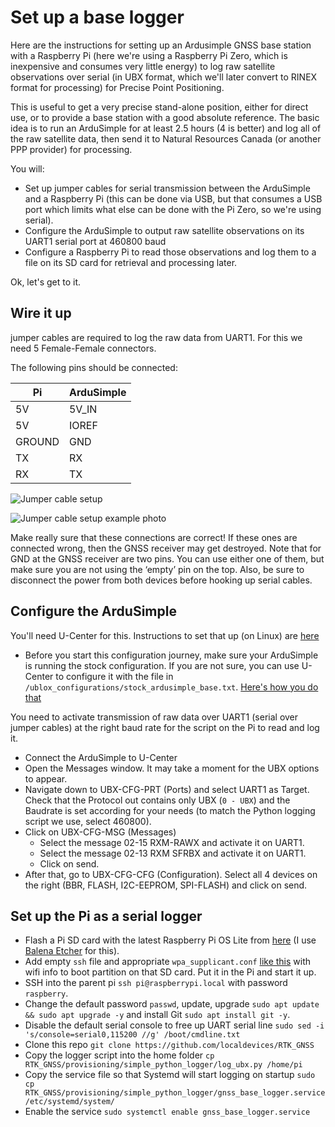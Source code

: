 # Set up a base logger

Here are the instructions for setting up an Ardusimple GNSS base station with a Raspberry Pi (here we're using a Raspberry Pi Zero, which is inexpensive and consumes very little energy) to log raw satellite observations over serial (in UBX format, which we'll later convert to RINEX format for processing) for Precise Point Positioning.

This is useful to get a very precise stand-alone position, either for direct use, or to provide a base station with a good absolute reference. The basic idea is to run an ArduSimple for at least 2.5 hours (4 is better) and log all of the raw satellite data, then send it to Natural Resources Canada (or another PPP provider) for processing.

You will:
- Set up jumper cables for serial transmission between the ArduSimple and a Raspberry Pi (this can be done via USB, but that consumes a USB port which limits what else can be done with the Pi Zero, so we're using serial). 
- Configure the ArduSimple to output raw satellite observations on its UART1 serial port at 460800 baud
- Configure a Raspberry Pi to read those observations and log them to a file on its SD card for retrieval and processing later.

Ok, let's get to it.

## Wire it up
jumper cables are required to log the raw data from UART1. For this we need 5 Female-Female connectors.

The following pins should be connected:

| Pi | ArduSimple |
| --- | --- |
| 5V | 5V_IN |
| 5V | IOREF |
| GROUND | GND |
| TX | RX |
| RX | TX |

![Jumper cable setup](/images/Ardusimple_RPi0_jumper_wiring_schematic.jpeg)

![Jumper cable setup example photo](/images/Ardusimple_RPi0_jumper_wiring_photo.jpeg)

Make really sure that these connections are correct! If these ones are connected wrong, then the GNSS receiver may get destroyed. Note that for GND at the GNSS receiver are two pins. You can use either one of them, but make sure you are not using the ‘empty’ pin on the top. Also, be sure to disconnect the power from both devices before hooking up serial cables. 

## Configure the ArduSimple

You'll need U-Center for this. Instructions to set that up (on Linux) are [here](/provisioning/U-center_setup.md)
- Before you start this configuration journey, make sure your ArduSimple is running the stock configuration. If you are not sure, you can use U-Center to configure it with the file in ```/ublox_configurations/stock_ardusimple_base.txt```. [Here's how you do that]()

You need to activate transmission of raw data over UART1 (serial over jumper cables) at the right baud rate for the script on the Pi to read and log it.
- Connect the ArduSimple to U-Center
- Open the Messages window. It may take a moment for the UBX options to appear.
- Navigate down to UBX-CFG-PRT (Ports) and select UART1 as Target. Check that the Protocol out contains only UBX (```0 - UBX```) and the Baudrate is set according for your needs (to match the Python logging script we use, select 460800).
- Click on UBX-CFG-MSG (Messages)
  - Select the message 02-15 RXM-RAWX and activate it on UART1.
  - Select the message 02-13 RXM SFRBX and activate it on UART1.
  - Click on send.
- After that, go to UBX-CFG-CFG (Configuration). Select all 4 devices on the right (BBR, FLASH, I2C-EEPROM, SPI-FLASH) and click on send.

## Set up the Pi as a serial logger

- Flash a Pi SD card with the latest Raspberry Pi OS Lite from [here](https://www.raspberrypi.org/software/operating-systems/) (I use [Balena Etcher](https://www.balena.io/etcher/) for this). 
- Add empty ```ssh``` file and appropriate ```wpa_supplicant.conf``` [like this](https://www.raspberrypi.org/documentation/configuration/wireless/headless.md) with wifi info to boot partition on that SD card. Put it in the Pi and start it up.
- SSH into the parent pi ```ssh pi@raspberrypi.local``` with password ```raspberry```.
- Change the default password ```passwd```, update, upgrade ```sudo apt update && sudo apt upgrade -y``` and install Git ```sudo apt install git -y```.
- Disable the default serial console to free up UART serial line ```sudo sed -i 's/console=serial0,115200 //g' /boot/cmdline.txt```
- Clone this repo ```git clone https://github.com/localdevices/RTK_GNSS```
- Copy the logger script into the home folder ```cp RTK_GNSS/provisioning/simple_python_logger/log_ubx.py /home/pi```
- Copy the service file so that Systemd will start logging on startup ```sudo cp RTK_GNSS/provisioning/simple_python_logger/gnss_base_logger.service /etc/systemd/system/```
- Enable the service ```sudo systemctl enable gnss_base_logger.service```